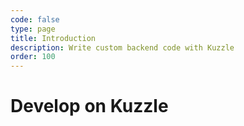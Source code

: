 ```yaml
---
code: false
type: page
title: Introduction
description: Write custom backend code with Kuzzle
order: 100
---
```


# Develop on Kuzzle

